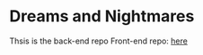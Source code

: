 # Dreams and Nightmares

Thsis is the back-end repo
Front-end repo:
[here](https://github.com/osamamhd/dandn-vueapp)
